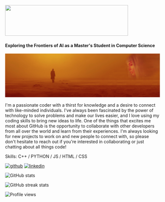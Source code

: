 <img src='https://media.istockphoto.com/id/1360380430/photo/welcome-neon-banner-light-signboard.jpg?b=1&s=170667a&w=0&k=20&c=7LIp7Rg-36WdQbMb6I0AISTVJ6c4OKZRHszwFl49fE8=' height='100' width='400'>

#### Exploring the Frontiers of AI as a Master's Student in Computer Science
![Exploring the Frontiers of AI as a Master's Student in Computer Science](https://github.com/dinysoar/dinysoar/blob/main/blade-runner-blade-runner-2049-dual-display-dual-monitors-wallpaper-c752e859368743778e7efd998ed7a9a6.jpg)

I'm a passionate coder with a thirst for knowledge and a desire to connect with like-minded individuals. I've always been fascinated by the power of technology to solve problems and make our lives easier, and I love using my coding skills to bring new ideas to life. One of the things that excites me most about GitHub is the opportunity to collaborate with other developers from all over the world and learn from their experiences. I'm always looking for new projects to work on and new people to connect with, so please don't hesitate to reach out if you're interested in collaborating or just chatting about all things code!

Skills: C++ / PYTHON / JS / HTML / CSS



[<img src='https://cdn.jsdelivr.net/npm/simple-icons@3.0.1/icons/github.svg' alt='github' height='40'>](https://github.com/dinysoar)  [<img src='https://iconsplace.com/wp-content/uploads/_icons/ffffff/256/png/linkedin-icon-18-256.png' alt='linkedin' height='40'>](https://www.linkedin.com/in/colton-combs-7507ab261)  


![GitHub stats](https://github-readme-stats.vercel.app/api?username=dinysoar&show_icons=true)  

![GitHub streak stats](https://streak-stats.demolab.com/?user=dinysoar)  

![Profile views](https://gpvc.arturio.dev/dinysoar)  
